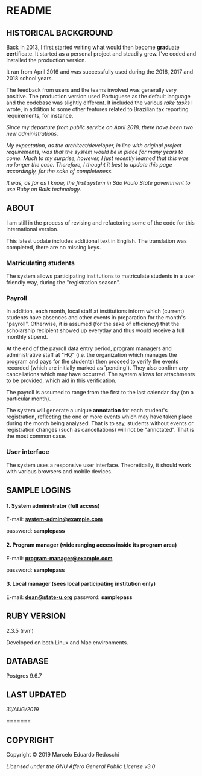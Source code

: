 # README

## HISTORICAL BACKGROUND

Back in 2013, I first started writing what would then become **grad**uate **cert**ificate.  It started as a personal project and steadily grew.  I've coded and installed the production version.

It ran from April 2016 and was successfully used during the 2016, 2017 and 2018 school years.

The feedback from users and the teams involved was generally very positive.  The production version used Portuguese as the default language and the codebase was slightly different.  It included the various *rake tasks* I wrote, in addition to some other features related to Brazilian tax reporting requirements, for instance.

*Since my departure from public service on April 2018, there have been two new administrations.*

*My expectation, as the architect/developer, in line with original project requirements, was that the system would be in place for many years to come.  Much to my surprise, however, I just recently learned that this was no longer the case.
Therefore, I thought it best to update this page accordingly, for the sake of completeness.*

*It was, as far as I know, the first system in São Paulo State government to use Ruby on Rails technology.*

## ABOUT

   I am still in the process of revising and refactoring some of the code for this international version.

   This latest update includes additional text in English.  The translation was completed, there are no missing keys.


### Matriculating students

The system allows participating institutions to matriculate students in a user friendly way, during the "registration season".

### Payroll

In addition, each month, local staff at institutions inform which (current) students have absences and other events in preparation for the month's "payroll".  Otherwise, it is assumed (for the sake of efficiency) that the scholarship recipient showed up everyday and thus would receive a full monthly stipend.

At the end of the payroll data entry period, program managers and administrative staff at "HQ" (i.e. the organization which manages the program and pays for the students) then proceed to verify the events recorded (which are initially marked as 'pending').  They also confirm any cancellations which may have occurred.  The system allows for attachments to be provided, which aid in this verification.

The payroll is assumed to range from the first to the last calendar day (on a particular month).

The system will generate a unique **annotation** for each student's registration, reflecting the one or more events which may have taken place during the month being analysed.  That is to say, students without events or registration changes (such as cancellations) will not be "annotated".  That is the most common case.

### User interface

The system uses a responsive user interface. Theoretically, it should work with various browsers and mobile devices.

## SAMPLE LOGINS

#### 1. System administrator (full access)

E-mail: **system-admin@example.com**

password: **samplepass**

#### 2. Program manager (wide ranging access inside its program area)

E-mail: **program-manager@example.com**

password: **samplepass**

#### 3. Local manager (sees local participating institution only)

E-mail: **dean@state-u.org**
password: **samplepass**

## RUBY VERSION

2.3.5 (rvm)

Developed on both Linux and Mac environments.

## DATABASE

Postgres 9.6.7

## LAST UPDATED

*31/AUG/2019*

=======
## COPYRIGHT

Copyright © 2019 Marcelo Eduardo Redoschi

*Licensed under the GNU Affero General Public License v3.0*
